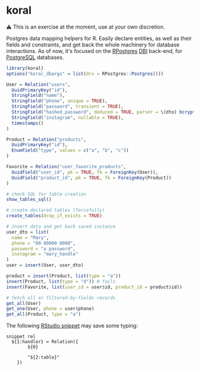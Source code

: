 # koral

⚠️ This is an exercise at the moment, use at your own discretion.

Postgres data mapping helpers for R. Easily declare
entities, as well as their fields and constraints,
and get back the whole machinery for database interactions.
As of now, it's focused on the
[RPostgres](https://github.com/r-dbi/RPostgres) [DBI](https://github.com/r-dbi/DBI)
back-end, for [PostgreSQL](https://www.postgresql.org/) databases.

```R
library(koral)
options("koral_dbargs" = list(drv = RPostgres::Postgres()))

User = Relation("users",
  UuidPrimaryKey("id"),
  StringField("name"),
  StringField("phone", unique = TRUE),
  StringField("password", transient = TRUE),
  StringField("hashed_password", deduced = TRUE, parser = \(dto) bcrypt_hash(dto$password)),
  StringField("instagram", nullable = TRUE),
  timestamps()
)

Product = Relation("products",
  UuidPrimaryKey("id"),
  EnumField("type", values = c("a", "b", "c"))
)

Favorite = Relation("user_favorite_products",
  UuidField("user_id", pk = TRUE, fk = ForeignKey(User)),
  UuidField("product_id", pk = TRUE, fk = ForeignKey(Product))
)

# check SQL for table creation
show_tables_sql()

# create declared tables (forcefully)
create_tables(drop_if_exists = TRUE)

# insert data and get back saved instance
user_dto = list(
  name = "Mary",
  phone = "00 00000 0000",
  password = "a password",
  instagram = "mary_handle"
)
user = insert(User, user_dto)

product = insert(Product, list(type = "a"))
insert(Product, list(type = "d")) # fails
insert(Favorite, list(user_id = user$id, product_id = product$id))

# fetch all or filtered-by-fields records
get_all(User)
get_one(User, phone = user$phone)
get_all(Product, type = "a")
```

The following [RStudio snippet](https://support.rstudio.com/hc/en-us/articles/204463668-Code-Snippets-in-the-RStudio-IDE)
may save some typing:

```
snippet rel
  ${1:handler} = Relation({
		${0}
		
		"${2:table}"
	})
```
